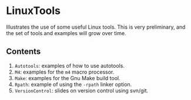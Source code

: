 # LinuxTools
Illustrates the use of some useful Linux tools.  This is very
preliminary, and the set of tools and examples will grow over time.

## Contents
1. `Autotools`: examples of how to use autotools.
1. `M4`: examples for the `m4` macro processor.
1. `Make`: examples for the Gnu Make build tool.
1. `Rpath`: example of using the `-rpath` linker option.
1. `VersionControl`: slides on version control using svn/git.
